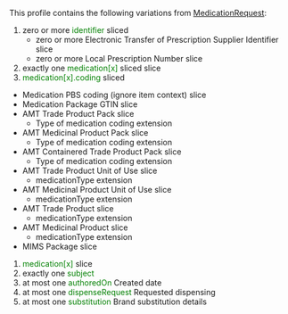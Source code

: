 This profile contains the following variations from [MedicationRequest](http://hl7.org/fhir/STU3/MedicationRequest):


1. zero or more <span style='color:green'>identifier</span>  sliced
   * zero or more Electronic Transfer of Prescription Supplier Identifier slice
   * zero or more Local Prescription Number slice
1. exactly one <span style='color:green'>medication[x]</span>  sliced
    slice
1.  <span style='color:green'>medication[x].coding</span>  sliced
   *  Medication PBS coding (ignore item context) slice
   *  Medication Package GTIN slice
   *  AMT Trade Product Pack slice
      *  Type of medication coding extension
   *  AMT Medicinal Product Pack slice
      *  Type of medication coding extension
   *  AMT Containered Trade Product Pack slice
      *  Type of medication coding extension
   *  AMT Trade Product Unit of Use slice
      *  medicationType extension
   *  AMT Medicinal Product Unit of Use slice
      *  medicationType extension
   *  AMT Trade Product slice
      *  medicationType extension
   *  AMT Medicinal Product slice
      *  medicationType extension
   *  MIMS Package slice
1.  <span style='color:green'>medication[x]</span>  slice
1. exactly one <span style='color:green'>subject</span> 
1. at most one <span style='color:green'>authoredOn</span> Created date
1. at most one <span style='color:green'>dispenseRequest</span> Requested dispensing
1. at most one <span style='color:green'>substitution</span> Brand substitution details
